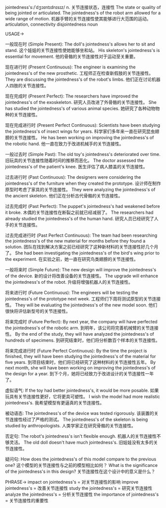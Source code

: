 jointedness's:/ˈdʒɔɪntɪdnɪsɪz/
n.
关节连接状态，连接性
The state or quality of being jointed or articulated.
The jointedness's of the robot arm allowed for a wide range of motion.  机器手臂的关节连接性使其能够进行大范围的运动。
articulation, connectivity
disjointedness
noun


USAGE->

一般现在时 (Simple Present):
The doll's jointedness's allows her to sit and stand.  这个娃娃的关节连接性使她能够坐和站。
His skeleton's jointedness's is essential for movement.  他的骨骼的关节连接性对于运动至关重要。

现在进行时 (Present Continuous):
The engineer is examining the jointedness's of the new prosthetic.  工程师正在检查新假肢的关节连接性。
They are discussing the jointedness's of the robot's limbs.  他们正在讨论机器人四肢的关节连接性。


现在完成时 (Present Perfect):
The researchers have improved the jointedness's of the exoskeleton. 研究人员改进了外骨骼的关节连接性。
She has studied the jointedness's of various animal species. 她研究了各种动物物种的关节连接性。


现在完成进行时 (Present Perfect Continuous):
Scientists have been studying the jointedness's of insect wings for years.  科学家们多年来一直在研究昆虫翅膀的关节连接性。
He has been working on improving the jointedness's of the robotic hand. 他一直在致力于改进机械手的关节连接性。


一般过去时 (Simple Past):
The old toy's jointedness's deteriorated over time.  旧玩具的关节连接性随着时间的推移而恶化。
The doctor assessed the jointedness's of the patient's knee. 医生评估了病人膝盖的关节连接性。


过去进行时 (Past Continuous):
The designers were considering the jointedness's of the furniture when they created the prototype.  设计师在制作原型时考虑了家具的关节连接性。
They were analyzing the jointedness's of the ancient skeleton. 他们正在分析古代骨骼的关节连接性。


过去完成时 (Past Perfect):
The puppet's jointedness's had weakened before it broke.  木偶的关节连接性在断裂之前就已经减弱了。
The researchers had already studied the jointedness's of the human hand. 研究人员已经研究了人手的关节连接性。


过去完成进行时 (Past Perfect Continuous):
The team had been researching the jointedness's of the new material for months before they found a solution.  团队在找到解决方案之前已经研究了这种新材料的关节连接性好几个月了。
She had been investigating the jointedness's of the bird's wing prior to the experiment.  在实验之前，她一直在研究鸟类翅膀的关节连接性。


一般将来时 (Simple Future):
The new design will improve the jointedness's of the device. 新的设计将改善设备的关节连接性。
The upgrade will enhance the jointedness's of the robot.  升级将增强机器人的关节连接性。



将来进行时 (Future Continuous):
The engineers will be testing the jointedness's of the prototype next week.  工程师们下周将测试原型的关节连接性。
They will be evaluating the jointedness's of the new model soon. 他们很快将评估新型号的关节连接性。



将来完成时 (Future Perfect):
By next year, the company will have perfected the jointedness's of the robotic arm.  到明年，该公司将完善机械臂的关节连接性。
By the end of the study, they will have analyzed the jointedness's of hundreds of specimens.  到研究结束时，他们将分析数百个样本的关节连接性。


将来完成进行时 (Future Perfect Continuous):
By the time the project is finished, they will have been studying the jointedness's of the material for five years.  到项目结束时，他们将已经研究了这种材料的关节连接性五年。
By next month, she will have been working on improving the jointedness's of the design for a year.  到下个月，她将已经致力于改进设计的关节连接性一年了。


虚拟语气:
If the toy had better jointedness's, it would be more posable.  如果玩具有关节连接性更好，它将更具可塑性。
I wish the model had more realistic jointedness's. 我希望模型有更逼真的关节连接性。


被动语态:
The jointedness's of the device was tested rigorously.  该装置的关节连接性经过了严格的测试。
The jointedness's of the skeleton is being studied by anthropologists.  人类学家正在研究骨骼的关节连接性。


否定句:
The robot's jointedness's isn't flexible enough.  机器人的关节连接性不够灵活。
The old doll doesn't have much jointedness's.  旧娃娃没有太多的关节连接性。


疑问句:
How does the jointedness's of this model compare to the previous one?  这个模型的关节连接性与之前的模型相比如何？
What is the significance of the jointedness's in this design?  关节连接性在这个设计中的意义是什么？


PHRASE->
impact on jointedness's = 对关节连接性的影响
improve jointedness's = 改善关节连接性
study the jointedness's = 研究关节连接性
analyze the jointedness's = 分析关节连接性
the importance of jointedness's = 关节连接性的重要性
